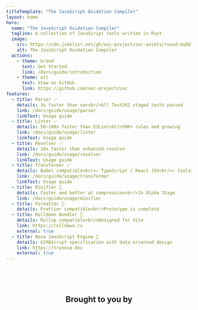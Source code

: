 ```yaml
---
titleTemplate: "The JavaScript Oxidation Compiler"
layout: home
hero:
  name: "The JavaScript Oxidation Compiler"
  tagline: A collection of JavaScript tools written in Rust
  image:
    src: https://cdn.jsdelivr.net/gh/oxc-project/oxc-assets/round-bubbles.png
    alt: The JavaScript Oxidation Compiler
  actions:
    - theme: brand
      text: Get Started
      link: /docs/guide/introduction
    - theme: alt
      text: View on GitHub
      link: https://github.com/oxc-project/oxc
features:
  - title: Parser ✅
    details: 3x faster than swc<br/>All Test262 stage4 tests passed
    link: /docs/guide/usage/parser
    linkText: Usage guide
  - title: Linter ✅
    details: 50~100x faster than ESLint<br/>500+ rules and growing
    link: /docs/guide/usage/linter
    linkText: Usage guide
  - title: Resolver ✅
    details: 28x faster than enhanced-resolve
    link: /docs/guide/usage/resolver
    linkText: Usage guide
  - title: Transformer ✅
    details: Babel compatible<br/>✓ TypeScript / React JSX<br/>✓ Isolated Declarations DTS Emit
    link: /docs/guide/usage/transformer
    linkText: Usage guide
  - title: Minifier 🚧
    details: Faster and better at compression<br/>In Alpha Stage
    link: /docs/guide/usage/minifier
  - title: Formatter 🚧
    details: Prettier compatible<br/>Prototype is complete
  - title: Rolldown Bundler 🚧
    details: Rollup compatible<br/>Designed for Vite
    link: https://rolldown.rs
    external: true
  - title: Nova JavaScript Engine 🚧
    details: ECMAScript specification with data-oriented design
    link: https://trynova.dev
    external: true
---
```


<style>
.VPHero .VPImage.image-src {
  max-width: 90%;
}

h2.voidzero-lead {
  text-align: center;
  padding-top: 60px;
}

.voidzero {
  display: block;
  width: 300px;
  height: 74px;
  margin: 30px auto -20px;
  background-image: url(https://voidzero.dev/logo.svg);
  background-repeat: no-repeat;
  background-size: auto 74px;
  background-position: center;
}

.dark .voidzero {
  background-image: url(https://voidzero.dev/logo-white.svg);
}

.sponsors {
  text-align: center;
  padding-top: 60px;
  display: grid;
  justify-items: center;

  /* Support narrow viewport */
  svg {
    width: 100%;
    height: auto;
  }
}
</style>

<script setup>
import SponsorsSVG from '../public/sponsors.svg?raw'
import { onMounted } from 'vue'

onMounted(() => {
  const img = document.querySelector('.VPHero .VPImage.image-src');
  img.onclick = () => {
    img.src = 'https://raw.githubusercontent.com/oxc-project/oxc-assets/main/uwu.png';
    img.alt = 'Oxc Kawaii Logo by @icarusgkx';
    img.style = "max-width:90%";
  };
})
</script>

<h2 class="voidzero-lead">Brought to you by</h2>

<a class="voidzero" href="https://voidzero.dev/" target="_blank" title="voidzero.dev"></a>

<div class="sponsors">
  <div v-html="SponsorsSVG"></div>
</div>
